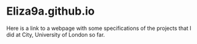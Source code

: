 # Eliza9a.github.io

Here is a link to a webpage with some specifications of the projects that I did at City, University of London so far.
